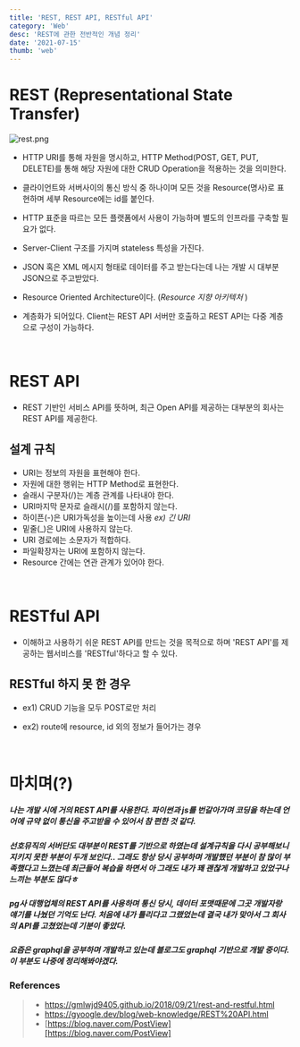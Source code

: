 ```yaml
---
title: 'REST, REST API, RESTful API'
category: 'Web'
desc: 'REST에 관한 전반적인 개념 정리'
date: '2021-07-15'
thumb: 'web'
---
```


# REST (Representational State Transfer)

![rest.png](https://raw.githubusercontent.com/woolarinet/blog_content/main/images/Web/rest/1.png)
- HTTP URI를 통해 자원을 명시하고, HTTP Method(POST, GET, PUT, DELETE)를 통해 해당 자원에 대한 CRUD Operation을 적용하는 것을 의미한다.
- 클라이언트와 서버사이의 통신 방식 중 하나이며 모든 것을 Resource(명사)로 표현하며 세부 Resource에는 id를 붙인다.
- HTTP 표준을 따르는 모든 플랫폼에서 사용이 가능하며 별도의 인프라를 구축할 필요가 없다.
- Server-Client 구조를 가지며 stateless 특성을 가진다. 
- JSON 혹은 XML 메시지 형태로 데이터를 주고 받는다는데 나는 개발 시 대부분 JSON으로 주고받았다.
- Resource Oriented Architecture이다. (*Resource 지향 아키텍처* )
- 계층화가 되어있다. Client는 REST API 서버만 호출하고 REST API는 다중 계층으로 구성이 가능하다.

  &nbsp;
# REST API

- REST 기반인 서비스 API를 뜻하며, 최근 Open API를 제공하는 대부분의 회사는 REST API를 제공한다.

## 설계 규칙

 - URI는 정보의 자원을 표현해야 한다.
 - 자원에 대한 행위는 HTTP Method로 표현한다.
 - 슬래시 구분자(/)는 계층 관계를 나타내야 한다.
 - URI마지막 문자로 슬래시(/)를 포함하지 않는다.
 - 하이픈(-)은 URI가독성을 높이는데 사용   *ex) 긴 URI*
 - 밑줄(_)은 URI에 사용하지 않는다.
 - URI 경로에는 소문자가 적합하다.
 - 파일확장자는 URI에 포함하지 않는다.
 - Resource 간에는 연관 관계가 있어야 한다.

  &nbsp;
# RESTful API

- 이해하고 사용하기 쉬운 REST API를 만드는 것을 목적으로 하며 'REST API'를 제공하는 웹서비스를 'RESTful'하다고 할 수 있다.

## RESTful 하지 못 한 경우

- ex1) CRUD 기능을 모두 POST로만 처리
- ex2) route에 resource, id 외의 정보가 들어가는 경우

  &nbsp;
# 마치며(?)

##### 나는 개발 시에 거의 REST API를 사용한다. 파이썬과 js를 번갈아가며 코딩을 하는데 언어에 규약 없이 통신을 주고받을 수 있어서 참 편한 것 같다.
##### 선호뮤직의 서버단도 대부분이 REST를 기반으로 하였는데 설계규칙을 다시 공부해보니 지키지 못한 부분이 두개 보인다.. 그래도 항상 당시 공부하며 개발했던 부분이 참 많이 부족했다고 느꼈는데 최근들어 복습을 하면서 아 그래도 내가 꽤 괜찮게 개발하고 있었구나 느끼는 부분도 많다ㅎ 
##### pg사 대행업체의 REST API를 사용하며 통신 당시, 데이터 포맷때문에 그곳 개발자랑 얘기를 나눴던 기억도 난다. 처음에 내가 틀리다고 그랬었는데 결국 내가 맞아서 그 회사의 API를 고쳤었는데 기분이 좋았다.
##### 요즘은 graphql을 공부하며 개발하고 있는데 블로그도 graphql 기반으로 개발 중이다. 이 부분도 나중에 정리해봐야겠다.

### References
> - <https://gmlwjd9405.github.io/2018/09/21/rest-and-restful.html>
> - <https://gyoogle.dev/blog/web-knowledge/REST%20API.html>
> - [https://blog.naver.com/PostView][https://blog.naver.com/PostView]

[https://blog.naver.com/PostView]: https://blog.naver.com/PostView.nhn?isHttpsRedirect=true&blogId=hoyeon0&logNo=50137172782

